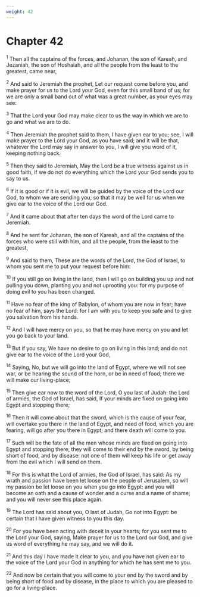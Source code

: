 ```yaml
---
weight: 42
---
```


# Chapter 42

<sup>1</sup> Then all the captains of the forces, and Johanan, the son of Kareah, and Jezaniah, the son of Hoshaiah, and all the people from the least to the greatest, came near, 

<sup>2</sup> And said to Jeremiah the prophet, Let our request come before you, and make prayer for us to the Lord your God, even for this small band of us; for we are only a small band out of what was a great number, as your eyes may see: 

<sup>3</sup> That the Lord your God may make clear to us the way in which we are to go and what we are to do. 

<sup>4</sup> Then Jeremiah the prophet said to them, I have given ear to you; see, I will make prayer to the Lord your God, as you have said; and it will be that, whatever the Lord may say in answer to you, I will give you word of it, keeping nothing back. 

<sup>5</sup> Then they said to Jeremiah, May the Lord be a true witness against us in good faith, if we do not do everything which the Lord your God sends you to say to us. 

<sup>6</sup> If it is good or if it is evil, we will be guided by the voice of the Lord our God, to whom we are sending you; so that it may be well for us when we give ear to the voice of the Lord our God. 

<sup>7</sup> And it came about that after ten days the word of the Lord came to Jeremiah. 

<sup>8</sup> And he sent for Johanan, the son of Kareah, and all the captains of the forces who were still with him, and all the people, from the least to the greatest, 

<sup>9</sup> And said to them, These are the words of the Lord, the God of Israel, to whom you sent me to put your request before him: 

<sup>10</sup> If you still go on living in the land, then I will go on building you up and not pulling you down, planting you and not uprooting you: for my purpose of doing evil to you has been changed. 

<sup>11</sup> Have no fear of the king of Babylon, of whom you are now in fear; have no fear of him, says the Lord: for I am with you to keep you safe and to give you salvation from his hands. 

<sup>12</sup> And I will have mercy on you, so that he may have mercy on you and let you go back to your land. 

<sup>13</sup> But if you say, We have no desire to go on living in this land; and do not give ear to the voice of the Lord your God, 

<sup>14</sup> Saying, No, but we will go into the land of Egypt, where we will not see war, or be hearing the sound of the horn, or be in need of food; there we will make our living-place; 

<sup>15</sup> Then give ear now to the word of the Lord, O you last of Judah: the Lord of armies, the God of Israel, has said, If your minds are fixed on going into Egypt and stopping there; 

<sup>16</sup> Then it will come about that the sword, which is the cause of your fear, will overtake you there in the land of Egypt, and need of food, which you are fearing, will go after you there in Egypt; and there death will come to you. 

<sup>17</sup> Such will be the fate of all the men whose minds are fixed on going into Egypt and stopping there; they will come to their end by the sword, by being short of food, and by disease: not one of them will keep his life or get away from the evil which I will send on them. 

<sup>18</sup> For this is what the Lord of armies, the God of Israel, has said: As my wrath and passion have been let loose on the people of Jerusalem, so will my passion be let loose on you when you go into Egypt: and you will become an oath and a cause of wonder and a curse and a name of shame; and you will never see this place again. 

<sup>19</sup> The Lord has said about you, O last of Judah, Go not into Egypt: be certain that I have given witness to you this day. 

<sup>20</sup> For you have been acting with deceit in your hearts; for you sent me to the Lord your God, saying, Make prayer for us to the Lord our God, and give us word of everything he may say, and we will do it. 

<sup>21</sup> And this day I have made it clear to you, and you have not given ear to the voice of the Lord your God in anything for which he has sent me to you. 

<sup>22</sup> And now be certain that you will come to your end by the sword and by being short of food and by disease, in the place to which you are pleased to go for a living-place. 


